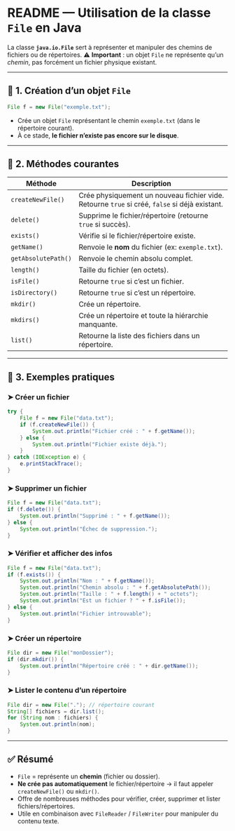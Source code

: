 # README — Utilisation de la classe `File` en Java

La classe **`java.io.File`** sert à représenter et manipuler des chemins de fichiers ou de répertoires.
⚠️ **Important** : un objet `File` ne représente qu’un *chemin*, pas forcément un fichier physique existant.

---

## 🔹 1. Création d’un objet `File`

```java
File f = new File("exemple.txt");
```

* Crée un objet `File` représentant le chemin `exemple.txt` (dans le répertoire courant).
* À ce stade, **le fichier n’existe pas encore sur le disque**.

---

## 🔹 2. Méthodes courantes

| Méthode             | Description                                                                                   |
| ------------------- | --------------------------------------------------------------------------------------------- |
| `createNewFile()`   | Crée physiquement un nouveau fichier vide. Retourne `true` si créé, `false` si déjà existant. |
| `delete()`          | Supprime le fichier/répertoire (retourne `true` si succès).                                   |
| `exists()`          | Vérifie si le fichier/répertoire existe.                                                      |
| `getName()`         | Renvoie le **nom** du fichier (ex: `exemple.txt`).                                            |
| `getAbsolutePath()` | Renvoie le chemin absolu complet.                                                             |
| `length()`          | Taille du fichier (en octets).                                                                |
| `isFile()`          | Retourne `true` si c’est un fichier.                                                          |
| `isDirectory()`     | Retourne `true` si c’est un répertoire.                                                       |
| `mkdir()`           | Crée un répertoire.                                                                           |
| `mkdirs()`          | Crée un répertoire et toute la hiérarchie manquante.                                          |
| `list()`            | Retourne la liste des fichiers dans un répertoire.                                            |

---

## 🔹 3. Exemples pratiques

### ➤ Créer un fichier

```java
try {
    File f = new File("data.txt");
    if (f.createNewFile()) {
        System.out.println("Fichier créé : " + f.getName());
    } else {
        System.out.println("Fichier existe déjà.");
    }
} catch (IOException e) {
    e.printStackTrace();
}
```

### ➤ Supprimer un fichier

```java
File f = new File("data.txt");
if (f.delete()) {
    System.out.println("Supprimé : " + f.getName());
} else {
    System.out.println("Échec de suppression.");
}
```

### ➤ Vérifier et afficher des infos

```java
File f = new File("data.txt");
if (f.exists()) {
    System.out.println("Nom : " + f.getName());
    System.out.println("Chemin absolu : " + f.getAbsolutePath());
    System.out.println("Taille : " + f.length() + " octets");
    System.out.println("Est un fichier ? " + f.isFile());
} else {
    System.out.println("Fichier introuvable");
}
```

### ➤ Créer un répertoire

```java
File dir = new File("monDossier");
if (dir.mkdir()) {
    System.out.println("Répertoire créé : " + dir.getName());
}
```

### ➤ Lister le contenu d’un répertoire

```java
File dir = new File("."); // répertoire courant
String[] fichiers = dir.list();
for (String nom : fichiers) {
    System.out.println(nom);
}
```

---

## ✅ Résumé

* `File` = représente un **chemin** (fichier ou dossier).
* **Ne crée pas automatiquement** le fichier/répertoire → il faut appeler `createNewFile()` ou `mkdir()`.
* Offre de nombreuses méthodes pour vérifier, créer, supprimer et lister fichiers/répertoires.
* Utile en combinaison avec `FileReader` / `FileWriter` pour manipuler du contenu texte.
